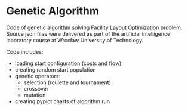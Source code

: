 # Genetic Algorithm

Code of genetic algorithm solving Facility Layout Optimization problem.
Source json files were delivered as part of the artificial intelligence laboratory course at Wrocław University of Technology.

Code includes:
* loading start configuration (costs and flow)
* creating random start population
* genetic operators:
  * selection (roulette and tournament)
  * crossover
  * mutation
* creating pyplot charts of algorithm run
